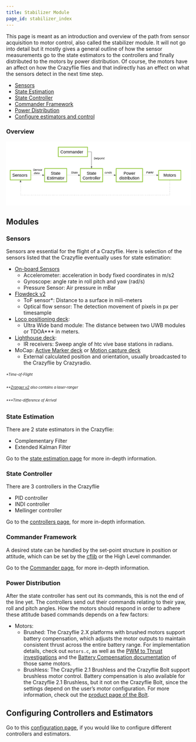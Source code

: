 ```yaml
---
title: Stabilizer Module
page_id: stabilizer_index
---
```


This page is meant as an introduction and overview of the path from
sensor acquisition to motor control, also called the stabilizer module. It will not go into detail but it mostly gives a general outline of how the sensor measurements go to the
state estimators to the controllers and finally distributed to the motors
by power distribution. Of course, the motors have an affect on how the
Crazyflie flies and that indirectly has an effect on what the sensors
detect in the next time step.

 * [Sensors](#sensors)
 * [State Estimation](state_estimators.md)
 * [State Controller](controllers.md)
 * [Commander Framework](commanders_setpoints.md)
 * [Power Distribution](#power-distribution)
 * [Configure estimators and control](configure_estimator_controller.md)



### Overview

![sensor](/docs/images/sensors_to_motors.png)

## Modules


### Sensors

Sensors are essential for the flight of a Crazyflie. Here is selection of the sensors
 listed that the Crazyflie eventually uses for state estimation:


* [On-board Sensors](https://store.bitcraze.io/products/crazyflie-2-1)
  * Accelerometer: acceleration in body fixed coordinates in m/s2
  * Gyroscope: angle rate in roll pitch and yaw (rad/s)
  * Pressure Sensor: Air pressure in mBar
* [Flowdeck v2](https://store.bitcraze.io/products/flow-deck-v2)
  * ToF sensor*:  Distance to a surface in mili-meters
  * Optical flow sensor:  The detection movement of pixels in px per timesample
* [Loco positioning deck](https://store.bitcraze.io//products/loco-positioning-deck):
  * Ultra Wide band module: The distance between two UWB modules or TDOA*** in meters.
* [Lighthouse deck](https://store.bitcraze.io/products/lighthouse-positioning-deck):
  * IR receivers: Sweep angle of htc vive base stations in radians.
* MoCap: [Active Marker deck](https://www.bitcraze.io/products/active-marker-deck/) or [Motion capture deck](https://www.bitcraze.io/products/motion-capture-marker-deck/)
  * External calculated position and orientation, usually broadcasted to the Crazyflie by Crazyradio.

<sub><sup>_*Time-of-Flight_</sup></sub>

<sub><sup>_**[Zranger v2](https://store.bitcraze.io/collections/decks/products/z-ranger-deck-v2) also contains a laser-ranger_</sup></sub>

<sub><sup>_***Time-difference of Arrival_</sup></sub>


### State Estimation

There are 2 state estimators in the Crazyflie:
* Complementary Filter
* Extended Kalman Filter

 Go to the [state estimation page](state_estimators.md) for more in-depth information.


### State Controller
There are 3 controllers in the Crazyflie
* PID controller
* INDI controller
* Mellinger controller

Go to the [controllers page](controllers.md), for more in-depth information.


### Commander Framework
A desired state can be handled by the set-point structure in position or attitude, which can be set by the [cflib](https://www.bitcraze.io/documentation/repository/crazyflie-lib-python/master/) or the High Level commander.

Go to the [Commander page](commanders_setpoints.md), for more in-depth information.

### Power Distribution

After the state controller has sent out its commands, this is not the end of the line yet.
The controllers send out their commands relating to their yaw, roll and pitch angles.
How the motors should respond in order to adhere these attitude based commands depends on a few factors:
  * Motors:
    * Brushed: The Crazyflie 2.X platforms with brushed motors support battery compensation, which adjusts the motor outputs to maintain consistent thrust across the entire battery range. For implementation details, check out `motors.c`, as well as the [PWM to Thrust investigations](/docs/functional-areas/pwm-to-thrust.md) and the [Battery Compensation documentation](/docs/functional-areas/battery_compensation.md) of those same motors.
    * Brushless: The Crazyflie 2.1 Brushless and the Crazyflie Bolt support brushless motor control. Battery compensation is also available for the Crazyflie 2.1 Brushless, but it not on the Crazyflie Bolt, since the settings depend on the user’s motor configuration. For more information, check out the [product page of the Bolt](https://www.bitcraze.io/products/crazyflie-bolt-1-1/).

## Configuring Controllers and Estimators
Go to this [configuration page](configure_estimator_controller.md), if you would like to configure different controllers and estimators.
